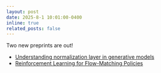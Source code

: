 ```yaml
---
layout: post
date: 2025-8-1 10:01:00-0400
inline: true
related_posts: false
---
```

Two new preprints are out!
- [Understanding normalization layer in generative models](https://arxiv.org/pdf/2507.04709)
- [Reinforcement Learning for Flow-Matching Policies](https://arxiv.org/abs/2507.15073)